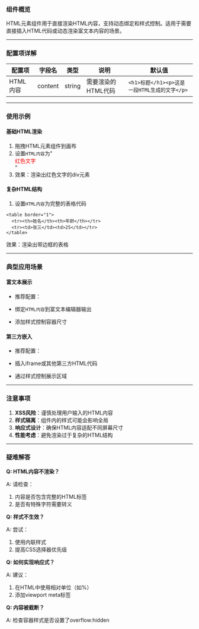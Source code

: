 ### 组件概览

HTML元素组件用于直接渲染HTML内容，支持动态绑定和样式控制。适用于需要直接插入HTML代码或动态渲染富文本内容的场景。

---

### 配置项详解

| **配置项** | **字段名** | **类型** | **说明**      | **默认值**                           |
| ------- | ------- | ------ | ----------- | --------------------------------- |
| HTML内容  | content | string | 需要渲染的HTML代码 | `<h1>标题</h1><p>这是一段HTML生成的文字</p>` |

---

### 使用示例

#### 基础HTML渲染

1. 拖拽HTML元素组件到画布
2. 设置`HTML内容`为"<div style='color:red'>红色文字</div>"
3. 效果：渲染出红色文字的div元素

#### 复杂HTML结构

1. 设置`HTML内容`为完整的表格代码

```
<table border="1">
  <tr><th>姓名</th><th>年龄</th></tr>
  <tr><td>张三</td><td>25</td></tr>
</table>
```

效果：渲染出带边框的表格

---

### 典型应用场景

#### 富文本展示

- 推荐配置：

- 绑定`HTML内容`到富文本编辑器输出
- 添加样式控制容器尺寸

#### 第三方嵌入

- 推荐配置：

- 插入iframe或其他第三方HTML代码
- 通过样式控制展示区域

---

### 注意事项

1. **XSS风险**：谨慎处理用户输入的HTML内容
2. **样式隔离**：组件内的样式可能会影响全局
3. **响应式设计**：确保HTML内容适配不同屏幕尺寸
4. **性能考虑**：避免渲染过于复杂的HTML结构

---

### 疑难解答

**Q: HTML内容不渲染？**

A: 请检查：

1. 内容是否包含完整的HTML标签
2. 是否有特殊字符需要转义

**Q: 样式不生效？**

A: 尝试：

1. 使用内联样式
2. 提高CSS选择器优先级

**Q: 如何实现响应式？**

A: 建议：

1. 在HTML中使用相对单位（如%）
2. 添加viewport meta标签

**Q: 内容被截断？**

A: 检查容器样式是否设置了overflow:hidden
